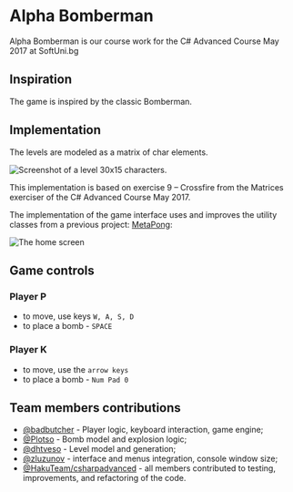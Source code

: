 # Alpha Bomberman
Alpha Bomberman is our course work for the C# Advanced Course May 2017 at SoftUni.bg

## Inspiration
The game is inspired by the classic Bomberman.

## Implementation
The levels are modeled as a matrix of char elements.

![Screenshot of a level 30x15 characters.](https://github.com/HakuTeam/AlphaBomberman/game-30x15.png "AlphaBomberman level 30x15")

This implementation is based on exercise 9 – Crossfire from the Matrices exerciser of the C# Advanced Course May 2017.

The implementation of the game interface uses and improves the utility classes from a previous project: [MetaPong](https://github.com/MetaDevTeam/MetaPong/tree/master/MetaPong.Utilities):

![The home screen](https://github.com/HakuTeam/AlphaBomberman/start-screen.png "Home screen")

## Game controls
### Player P
- to move, use keys `W, A, S, D`
- to place a bomb - `SPACE`

### Player K
- to move, use the `arrow keys`
- to place a bomb - `Num Pad 0`

## Team members contributions
- [@badbutcher](https://github.com/badbutcher) - Player logic, keyboard interaction, game engine;
- [@Plotso](https://github.com/Plotso) - Bomb model and explosion logic;
- [@dhtveso](https://github.com/dhtveso) - Level model and generation;
- [@zluzunov](https://github.com/zluzunov) - interface and menus integration, console window size;
- [@HakuTeam/csharpadvanced](https://github.com/orgs/HakuTeam/teams/csharpadvanced/members) - all members contributed to testing, improvements, and refactoring of the code.

